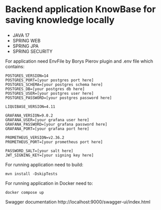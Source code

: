# Backend application KnowBase for saving knowledge locally

###
- JAVA 17
- SPRING WEB
- SPRING JPA
- SPRING SECURITY

For application need EnvFile by Borys Pierov plugin and .env file which contains:
```dotenv
POSTGRES_VERSION=14
POSTGRES_PORT=[your postgres port here]
POSTGRES_SCHEMA=[your postgres schema here]
POSTGRES_DB=[your postgres db here]
POSTGRES_USER=[your postgres user here]
POSTGRES_PASSWORD=[your postgres password here]

LIQUIBASE_VERSION=4.11

GRAFANA_VERSION=9.0.2
GRAFANA_USER=[your grafana user here]
GRAFANA_PASSWORD=[your grafana password here]
GRAFANA_PORT=[your grafana port here]

PROMETHEUS_VERSION=v2.36.2
PROMETHEUS_PORT=[your prometheus port here]

PASSWORD_SALT=[your salt here]
JWT_SIGNING_KEY=[your signing key here]
```

For running application need to build:
```dotenv
mvn install -DskipTests
```
For running application in Docker need to:
```dotenv
docker compose up
```

Swagger documentation http://localhost:9000/swagger-ui/index.html
